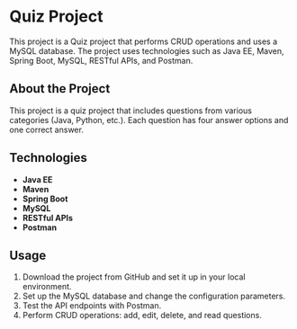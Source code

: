 # Quiz Project

This project is a Quiz project that performs CRUD operations and uses a MySQL database. The project uses technologies such as Java EE, Maven, Spring Boot, MySQL, RESTful APIs, and Postman.

## About the Project

This project is a quiz project that includes questions from various categories (Java, Python, etc.). Each question has four answer options and one correct answer.

## Technologies

- **Java EE**
- **Maven**
- **Spring Boot**
- **MySQL**
- **RESTful APIs**
- **Postman**

## Usage

1. Download the project from GitHub and set it up in your local environment.
2. Set up the MySQL database and change the configuration parameters.
3. Test the API endpoints with Postman.
4. Perform CRUD operations: add, edit, delete, and read questions.
